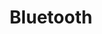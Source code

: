 ---
guid: 2018
title: "Bluetooth"
category: Bluetooth
description: "Bluetooth est une norme de télécommunications permettant l'échange bidirectionnel de données à courte distance en utilisant des ondes radio UHF sur une bande de fréquence comprise entre 2,402Ghz et 2,480GHz. Son but est de simplifier les connexions entre les appareils électroniques à proximité en supprimant des liaisons filaires. Elle peut remplacer par exemple les câbles entre ordinateurs, tablettes, haut-parleurs, téléphones mobiles entre eux ou avec des imprimantes, scanneurs, claviers, souris, manettes de jeu vidéo, téléphones portables, assistants personnels, systèmes avec mains libres pour microphones ou écouteurs, autoradios, appareils photo numériques, lecteurs de code-barres et bornes publicitaires interactives."
url: "https://www.bluetooth.com/"
locale: fr_FR
sitemap:
  changefreq: 'monthly'
  exclude: 'no'
  priority: 0.5
  lastmod:  # date to end modification
---